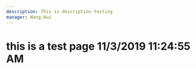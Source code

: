 ```yaml
---
description: This is description testing
manager: Wang.Hui
---
```

# this is a test page 11/3/2019 11:24:55 AM